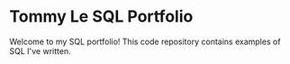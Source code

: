 # Tommy Le SQL Portfolio

Welcome to my SQL portfolio! This code repository contains examples of SQL I've written.
